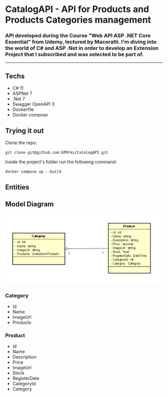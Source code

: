 # CatalogAPI - API for Products and Products Categories management

### API developed during the Course "Web API ASP .NET Core Essential" from Udemy, lectured by Macoratti. I'm diving into the world of C# and ASP .Net in order to develop an Extension Project that I subscribed and was selected to be part of.

---

## Techs

* C# 11
* ASPNet 7
* .Net 7
* Swagger OpenAPI 3
* Dockerfile
* Docker compose

## Trying it out

Clone the repo:

```
git clone git@github.com:GPMrks/CatalogAPI.git
```

Inside the project's folder run the following command:

```
docker compose up --build
```

## Entities

## Model Diagram

![Diagram](Image/model.png)

### Category

* Id
* Name
* ImageUrl
* Products

### Product

* Id
* Name
* Description
* Price
* ImageUrl
* Stock
* RegisterDate
* CategoryId
* Category



